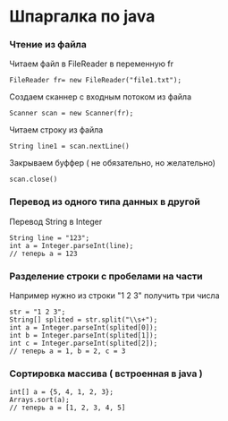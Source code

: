 # Шпаргалка по java
### Чтение из файла
Читаем файл в FileReader в переменную fr
```
FileReader fr= new FileReader("file1.txt");
```
Создаем сканнер с входным потоком из файла
```
Scanner scan = new Scanner(fr);
```
Читаем строку из файла
```
String line1 = scan.nextLine()
```
Закрываем буффер ( не обязательно, но желательно)
```
scan.close()
```
### Перевод из одного типа данных в другой 
Перевод String в Integer
```
String line = "123";
int a = Integer.parseInt(line);
// теперь а = 123
```
### Разделение строки с пробелами на части
  Например нужно из строки "1 2 3" получить три числа
```
str = "1 2 3";
String[] splited = str.split("\\s+");
int a = Integer.parseInt(splited[0]);
int b = Integer.parseInt(splited[1]);
int c = Integer.parseInt(splited[2]);
// теперь а = 1, b = 2, c = 3
```
### Сортировка массива ( встроенная в java )
```
int[] a = {5, 4, 1, 2, 3};
Arrays.sort(a);
// теперь a = [1, 2, 3, 4, 5]
```
